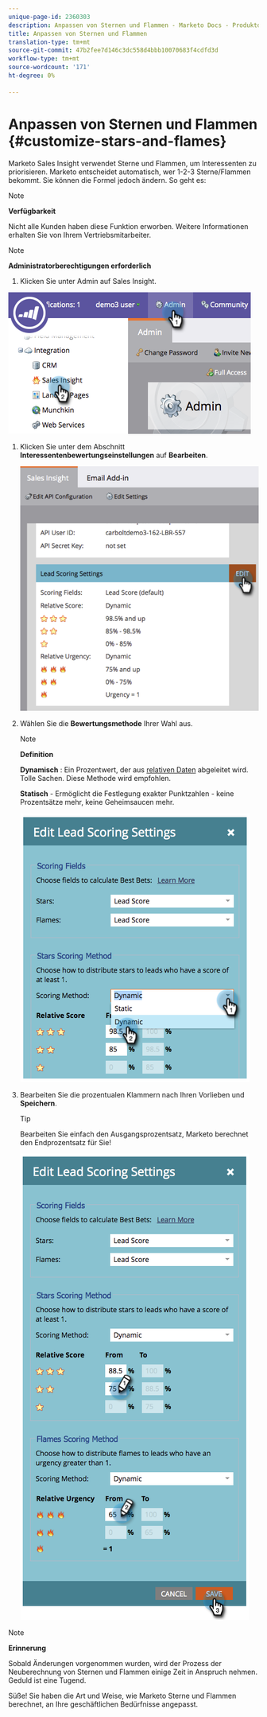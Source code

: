 ```yaml
---
unique-page-id: 2360303
description: Anpassen von Sternen und Flammen - Marketo Docs - Produktdokumentation
title: Anpassen von Sternen und Flammen
translation-type: tm+mt
source-git-commit: 47b2fee7d146c3dc558d4bbb10070683f4cdfd3d
workflow-type: tm+mt
source-wordcount: '171'
ht-degree: 0%

---
```



# Anpassen von Sternen und Flammen {#customize-stars-and-flames}

Marketo Sales Insight verwendet Sterne und Flammen, um Interessenten zu priorisieren. Marketo entscheidet automatisch, wer 1-2-3 Sterne/Flammen bekommt. Sie können die Formel jedoch ändern. So geht es:

>[!NOTE]
>
>**Verfügbarkeit**
>
>Nicht alle Kunden haben diese Funktion erworben. Weitere Informationen erhalten Sie von Ihrem Vertriebsmitarbeiter.

>[!NOTE]
>
>**Administratorberechtigungen erforderlich**

1. Klicken Sie unter Admin auf Sales Insight.

![](assets/image2014-9-16-13-3a38-3a6.png)

1. Klicken Sie unter dem Abschnitt **Interessentenbewertungseinstellungen** auf **Bearbeiten**.

   ![](assets/image2014-9-16-13-3a38-3a17.png)

1. Wählen Sie die **Bewertungsmethode** Ihrer Wahl aus.

   >[!NOTE]
   >
   >**Definition**
   >
   >
   >**Dynamisch** : Ein Prozentwert, der aus  [relativen Daten](priority-urgency-relative-score-and-best-bets.md) abgeleitet wird. Tolle Sachen. Diese Methode wird empfohlen.
   >
   >
   >**Statisch**  - Ermöglicht die Festlegung exakter Punktzahlen - keine Prozentsätze mehr, keine Geheimsaucen mehr.

   ![](assets/image2014-9-16-13-3a38-3a31.png)

1. Bearbeiten Sie die prozentualen Klammern nach Ihren Vorlieben und **Speichern**.

   >[!TIP]
   >
   >
   >Bearbeiten Sie einfach den Ausgangsprozentsatz, Marketo berechnet den Endprozentsatz für Sie!

   ![](assets/image2014-9-16-13-3a38-3a49.png)

>[!NOTE]
>
>**Erinnerung**
>
>Sobald Änderungen vorgenommen wurden, wird der Prozess der Neuberechnung von Sternen und Flammen einige Zeit in Anspruch nehmen. Geduld ist eine Tugend.

Süße! Sie haben die Art und Weise, wie Marketo Sterne und Flammen berechnet, an Ihre geschäftlichen Bedürfnisse angepasst.